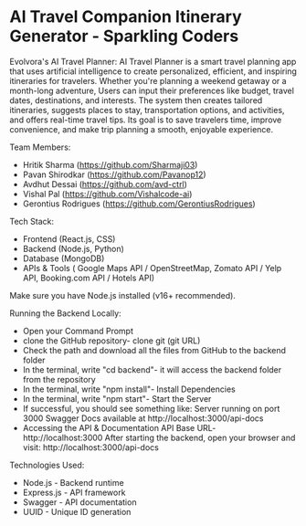 # AI Travel Companion Itinerary Generator - Sparkling Coders

Evolvora's AI Travel Planner: 
AI Travel Planner is a smart travel planning app that uses artificial intelligence to create personalized, efficient, and inspiring itineraries for travelers. Whether you're planning a weekend getaway or a month-long adventure, Users can input their preferences like budget, travel dates, destinations, and interests. The system then creates tailored itineraries, suggests places to stay, transportation options, and activities, and offers real-time travel tips. Its goal is to save travelers time, improve convenience, and make trip planning a smooth, enjoyable experience.


Team Members:               
- Hritik Sharma (https://github.com/Sharmaji03)          
- Pavan Shirodkar (https://github.com/Pavanop12)
- Avdhut Dessai (https://github.com/avd-ctrl)
- Vishal Pal (https://github.com/Vishalcode-ai)
- Gerontius Rodrigues (https://github.com/GerontiusRodrigues)

Tech Stack:               
- Frontend (React.js, CSS)          
- Backend (Node.js, Python)
- Database (MongoDB)
- APIs & Tools ( Google Maps API / OpenStreetMap, Zomato API / Yelp API, Booking.com API / Hotels API)

Make sure you have Node.js installed (v16+ recommended).


Running the Backend Locally:              
- Open your Command Prompt       
- clone the GitHub repository- clone git (git URL)
- Check the path and download all the files from GitHub to the backend folder
- In the terminal, write "cd backend"- it will access the backend folder from the repository
- In the terminal, write "npm install"- Install Dependencies
- In the terminal, write "npm start"- Start the Server
- If successful, you should see something like:
  Server running on port 3000
  Swagger Docs available at http://localhost:3000/api-docs
- Accessing the API & Documentation
  API Base URL- http://localhost:3000
  After starting the backend, open your browser and visit: http://localhost:3000/api-docs


Technologies Used:               
- Node.js - Backend runtime         
- Express.js - API framework
- Swagger - API documentation
- UUID - Unique ID generation

